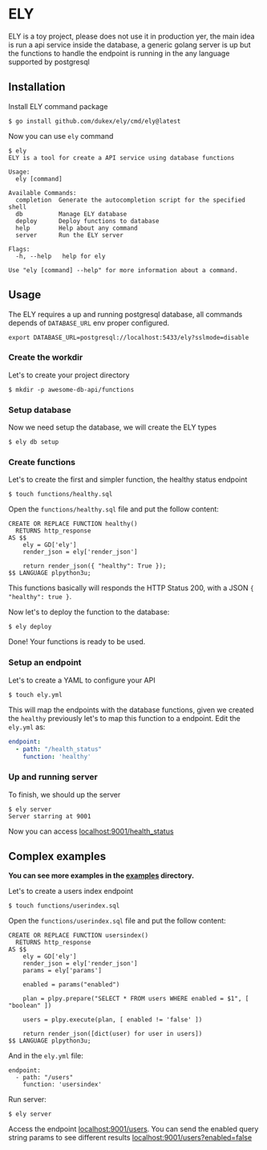 # ELY

ELY is a toy project, please does not use it in production yer, the main idea is run a api service inside the database, a generic golang server is up but the functions to handle the endpoint is running in the any language supported by postgresql

## Installation

Install ELY command package

```
$ go install github.com/dukex/ely/cmd/ely@latest
```

Now you can use `ely` command

```
$ ely
ELY is a tool for create a API service using database functions

Usage:
  ely [command]

Available Commands:
  completion  Generate the autocompletion script for the specified shell
  db          Manage ELY database
  deploy      Deploy functions to database
  help        Help about any command
  server      Run the ELY server

Flags:
  -h, --help   help for ely

Use "ely [command] --help" for more information about a command.
```

## Usage

The ELY requires a up and running postgresql database, all commands depends of `DATABASE_URL` env proper configured.  

```
export DATABASE_URL=postgresql://localhost:5433/ely?sslmode=disable
```

### Create the workdir

Let's to create your project directory

```
$ mkdir -p awesome-db-api/functions
```

### Setup database

Now we need setup the database, we will create the ELY types

```
$ ely db setup
```

### Create functions

Let's to create the first and simpler function, the healthy status endpoint

```
$ touch functions/healthy.sql
```

Open the `functions/healthy.sql` file and put the follow content:

```
CREATE OR REPLACE FUNCTION healthy()
  RETURNS http_response
AS $$
    ely = GD['ely']
    render_json = ely['render_json']

    return render_json({ "healthy": True });
$$ LANGUAGE plpython3u;
```

This functions basically will responds the HTTP Status 200, with a JSON `{ "healthy": true }`.

Now let's to deploy the function to the database:

```
$ ely deploy
```

Done! Your functions is ready to be used.

### Setup an endpoint

Let's to create a YAML to configure your API

```
$ touch ely.yml
```

This will map the endpoints with the database functions, given we created the `healthy` previously let's to map this function to a endpoint. Edit the `ely.yml` as:

```yaml
endpoint:
  - path: "/health_status"
    function: 'healthy'
```

### Up and running server

To finish, we should up the server

```
$ ely server
Server starring at 9001
```

Now you can access [localhost:9001/health_status](http://localhost:9001/health_status)

## Complex examples

**You can see more examples in the [examples](examples/) directory.**

Let's to create a users index endpoint

```
$ touch functions/userindex.sql
```

Open the `functions/userindex.sql` file and put the follow content:

```
CREATE OR REPLACE FUNCTION usersindex()
  RETURNS http_response
AS $$
    ely = GD['ely']
    render_json = ely['render_json']
    params = ely['params']

    enabled = params("enabled")

    plan = plpy.prepare("SELECT * FROM users WHERE enabled = $1", [ "boolean" ])

    users = plpy.execute(plan, [ enabled != 'false' ])

    return render_json([dict(user) for user in users]) 
$$ LANGUAGE plpython3u;
```

And in the `ely.yml` file:

```
endpoint:
  - path: "/users"
    function: 'usersindex'
````

Run server:

```
$ ely server
```

Access the endpoint [localhost:9001/users](http://localhost:9001/users). You can send the enabled query string params to see different results [localhost:9001/users?enabled=false](http://localhost:9001/users?enabled=false)



